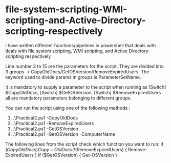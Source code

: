 # file-system-scripting-WMI-scripting-and-Active-Directory-scripting-respectively
i have written different functions/pipelines in powershell that deals with  deals with file system scripting, WMI scripting, and Active Directory scripting respectively

Line number 3 to 15 are the parameters for the script. They are divided into 3 groups -> CopyOldDocs/GetOSVersion/RemoveExpiredUsers. The keyword used to divide params in groups is ParameterSetName.

It is mandatory to supply a parameter to the script when running as [Switch] $CopyOldDocs, [Switch] $GetOSVersion, [Switch] $RemoveExpiredUsers all are mandatory parameters belonging to different groups.

You can run the script using one of the following methods :
1) .\Practical2.ps1 -CopyOldDocs 
2) .\Practical2.ps1 -RemoveExpiredUsers 
3) .\Practical2.ps1 -GetOSVersion 
4) .\Practical2.ps1 -GetOSVersion -ComputerName <remote computername here> 


The following lines from the script check which function you want to run:
if ($CopyOldDocs) {
	Copy-OldDocs
}
if ($RemoveExpiredUsers)
{
	Remove-ExpiredUsers
}
if ($GetOSVersion)	{
	Get-OSVersion
}
